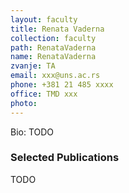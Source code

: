 ```yaml
---
layout: faculty
title: Renata Vaderna
collection: faculty
path: RenataVaderna
name: RenataVaderna
zvanje: TA
email: xxx@uns.ac.rs
phone: +381 21 485 xxxx
office: TMD xxx
photo: 
---
```


Bio: TODO

### Selected Publications

TODO

